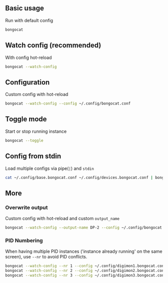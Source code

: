 ## Basic usage
Run with default config

```bash
bongocat
```

## Watch config (recommended)
With config hot-reload

```bash
bongocat --watch-config
```

## Configuration
Custom config with hot-reload

```bash
bongocat --watch-config --config ~/.config/bongocat.conf
```

## Toggle mode
Start or stop running instance

```bash
bongocat --toggle
```
## Config from stdin
Load multiple configs via pipe(`|`) and `stdin`

```bash
cat ~/.config/base.bongocat.conf ~/.config/devices.bongocat.conf | bongocat --config -
```


## More

### Overwrite output
Custom config with hot-reload and custom `output_name`

```bash
bongocat --watch-config --output-name DP-2 --config ~/.config/bongocat.conf
```

### PID Numbering
When having multiple PID instances ('instance already running' on the same screen), use `--nr` to avoid PID conflicts.

```bash
bongocat --watch-config --nr 1 --config ~/.config/digimon1.bongocat.conf
bongocat --watch-config --nr 2 --config ~/.config/digimon2.bongocat.conf
bongocat --watch-config --nr 3 --config ~/.config/digimon3.bongocat.conf
```
